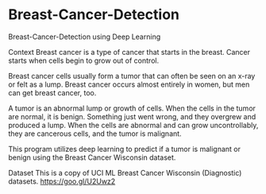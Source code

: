 # Breast-Cancer-Detection
Breast-Cancer-Detection using Deep Learning

Context
Breast cancer is a type of cancer that starts in the breast. Cancer starts when cells begin to grow out of control. 

Breast cancer cells usually form a tumor that can often be seen on an x-ray or felt as a lump. Breast cancer occurs almost entirely in women, but men can get breast cancer, too.

A tumor is an abnormal lump or growth of cells. When the cells in the tumor are normal, it is benign. Something just went wrong, and they overgrew and produced a lump. When the cells are abnormal and can grow uncontrollably, they are cancerous cells, and the tumor is malignant.

This program utilizes deep learning to predict if a tumor is malignant or benign using the Breast Cancer Wisconsin dataset.

Dataset 
This is a copy of UCI ML Breast Cancer Wisconsin (Diagnostic) datasets.
https://goo.gl/U2Uwz2
